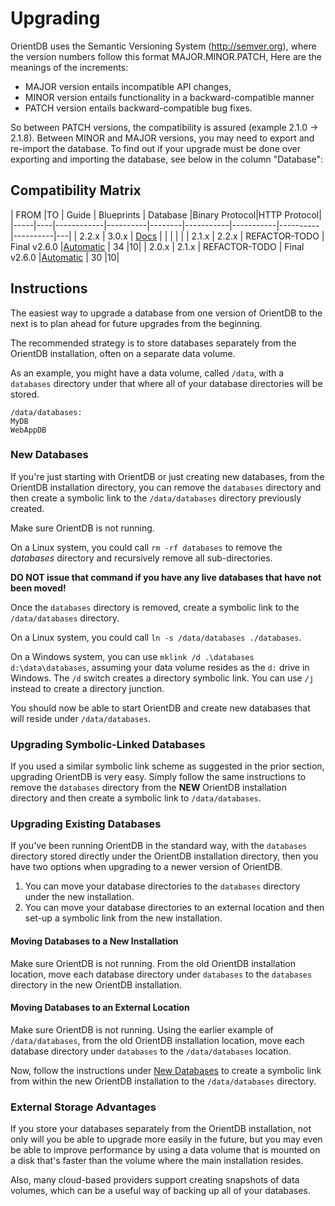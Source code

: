 

# Upgrading

OrientDB uses the Semantic Versioning System (http://semver.org), where the version numbers follow this format MAJOR.MINOR.PATCH,
Here are the meanings of the increments:

- MAJOR version entails incompatible API changes,
- MINOR version entails functionality in a backward-compatible manner
- PATCH version entails backward-compatible bug fixes.

So between PATCH versions, the compatibility is assured (example 2.1.0 -> 2.1.8). Between MINOR and MAJOR versions, you may need to export and re-import the database. To find out if your upgrade must be done over exporting and importing the database, see below in the column "Database":

## Compatibility Matrix

| FROM |TO | Guide | Blueprints | Database |Binary Protocol|HTTP Protocol|
|-----|----|------------|----------|--------|-----------|-----------|----------|----------|---|
| 2.2.x | 3.0.x | [Docs](3.0/Upgrading-to-OrientDB-3.0.md) |              |  |   | |
| 2.1.x | 2.2.x | REFACTOR-TODO | Final v2.6.0 |[Automatic](../misc/Backward-compatibility.md) | 34 |10|
| 2.0.x | 2.1.x | REFACTOR-TODO | Final v2.6.0 |[Automatic](../misc/Backward-compatibility.md) | 30 |10|


## Instructions

The easiest way to upgrade a database from one version of OrientDB to the next is to plan ahead for future upgrades from the beginning.

The recommended strategy is to store databases separately from the OrientDB installation, often on a separate data volume.

As an example, you might have a data volume, called `/data`, with a `databases` directory under that where all of your database directories will be stored. 

```
/data/databases:
MyDB
WebAppDB
```

### New Databases
If you're just starting with OrientDB or just creating new databases, from the OrientDB installation directory, you can remove the `databases` directory and then create a symbolic link to the `/data/databases` directory previously created.

Make sure OrientDB is not running.

On a Linux system, you could call `rm -rf databases` to remove the *databases* directory and recursively remove all sub-directories.

**DO NOT issue that command if you have any live databases that have not been moved!**     

Once the `databases` directory is removed, create a symbolic link to the `/data/databases` directory.

On a Linux system, you could call `ln -s /data/databases ./databases`.

On a Windows system, you can use `mklink /d .\databases d:\data\databases`, assuming your data volume resides as the `d:` drive in Windows.  The `/d` switch creates a directory symbolic link.  You can use `/j` instead to create a directory junction.

You should now be able to start OrientDB and create new databases that will reside under `/data/databases`.

### Upgrading Symbolic-Linked Databases
If you used a similar symbolic link scheme as suggested in the prior section, upgrading OrientDB is very easy.  Simply follow the same instructions to remove the `databases` directory from the **NEW** OrientDB installation directory and then create a symbolic link to `/data/databases`.

### Upgrading Existing Databases
If you've been running OrientDB in the standard way, with the `databases` directory stored directly under the OrientDB installation directory, then you have two options when upgrading to a newer version of OrientDB.

1. You can move your database directories to the `databases` directory under the new installation.
2. You can move your database directories to an external location and then set-up a symbolic link from the new installation. 

#### Moving Databases to a New Installation
Make sure OrientDB is not running.  From the old OrientDB installation location, move each database directory under `databases` to the `databases` directory in the new OrientDB installation.

#### Moving Databases to an External Location
Make sure OrientDB is not running.  Using the earlier example of `/data/databases`, from the old OrientDB installation location, move each database directory under `databases` to the `/data/databases` location. 

Now, follow the instructions under [New Databases](#new-databases) to create a symbolic link from within the new OrientDB installation to the `/data/databases` directory.

### External Storage Advantages
If you store your databases separately from the OrientDB installation, not only will you be able to upgrade more easily in the future, but you may even be able to improve performance by using a data volume that is mounted on a disk that's faster than the volume where the main installation resides.

Also, many cloud-based providers support creating snapshots of data volumes, which can be a useful way of backing up all of your databases.


